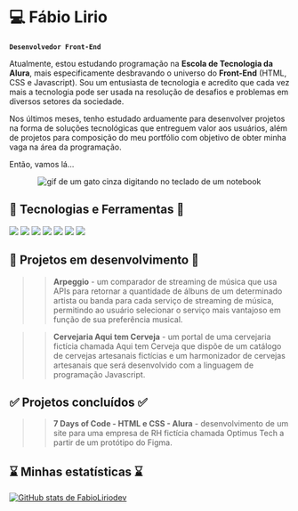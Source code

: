 # 💻 Fábio Lirio
**`Desenvolvedor Front-End`** 

Atualmente, estou estudando programação na **Escola de Tecnologia da Alura**, mais especificamente desbravando o universo do **Front-End** (HTML, CSS e Javascript). Sou um entusiasta de tecnologia e acredito que cada vez mais a tecnologia pode ser usada na resolução de desafios e problemas em diversos setores da sociedade.

Nos últimos meses, tenho estudado arduamente para desenvolver projetos na forma de soluções tecnológicas que entreguem valor aos usuários, além de projetos para composição do meu portfólio com objetivo de obter minha vaga na área da programação. 

Então, vamos lá...

<div align="center">
<img src="https://media.tenor.com/330y0opJ25IAAAAM/cat-typing.gif" alt="gif de um gato cinza digitando no teclado de um notebook">
</div>

<h2> 🚀 Tecnologias e Ferramentas 🚀 </h2>

<img src="https://img.shields.io/badge/HTML-orange?style=for-the-badge&logo=html5&logoColor=white"> <img src="https://img.shields.io/badge/CSS-blue?&style=for-the-badge&logo=css3&logoColor=white">
<img src="https://img.shields.io/badge/JavaScript-F7DF1E?style=for-the-badge&logo=javascript&logoColor=black">
<img src="https://img.shields.io/badge/OpenAI-white?style=for-the-badge&logo=openai&logoColor=black">
<img src="https://img.shields.io/badge/Figma-black?style=for-the-badge&logo=figma&logoColor=white">
<img src="https://img.shields.io/badge/GitHub-white?style=for-the-badge&logo=github&logoColor=black">
<img src="https://img.shields.io/badge/Git-white?style=for-the-badge&logo=git&logoColor=orange">

<h2> 🚧 Projetos em desenvolvimento 🚧 </h2>

>>**Arpeggio** - um comparador de streaming de música que usa APIs para retornar a quantidade de álbuns de um determinado artista ou banda para cada serviço de streaming de música, permitindo ao usuário selecionar o serviço mais vantajoso em função de sua preferência musical.

>> **Cervejaria Aqui tem Cerveja** - um portal de uma cervejaria fictícia chamada Aqui tem Cerveja que dispõe de um catálogo de cervejas artesanais fictícias e um harmonizador de cervejas artesanais que será desenvolvido com a linguagem de programação Javascript.

<h2> ✅ Projetos concluídos ✅ </h2>

>>**7 Days of Code - HTML e CSS - Alura** - desenvolvimento de um site para uma empresa de RH fictícia chamada Optimus Tech a partir de um protótipo do Figma. 

<h2> ⌛ Minhas estatísticas ⌛ </h2>

[![GitHub stats de FabioLiriodev](https://github-readme-stats.vercel.app/api?username=FabioLiriodev)](https://github.com/anuraghazra/github-readme-stats)

